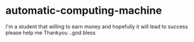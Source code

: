 # automatic-computing-machine
I'm a student that willing to earn money  and hopefully it will lead to success please help me Thankyou ..god bless 
